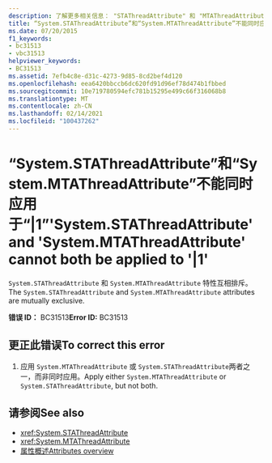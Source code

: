 ```yaml
---
description: 了解更多相关信息： "STAThreadAttribute" 和 "MTAThreadAttribute" 不能同时应用于 "| 1"
title: “System.STAThreadAttribute”和“System.MTAThreadAttribute”不能同时应用于“|1”
ms.date: 07/20/2015
f1_keywords:
- bc31513
- vbc31513
helpviewer_keywords:
- BC31513
ms.assetid: 7efb4c8e-d31c-4273-9d85-8cd2bef4d120
ms.openlocfilehash: eea6420bbccb6dc620fd91d96ef78d474b1fbbed
ms.sourcegitcommit: 10e719780594efc781b15295e499c66f316068b8
ms.translationtype: MT
ms.contentlocale: zh-CN
ms.lasthandoff: 02/14/2021
ms.locfileid: "100437262"
---
```

# <a name="systemstathreadattribute-and-systemmtathreadattribute-cannot-both-be-applied-to-1"></a><span data-ttu-id="308d4-103">“System.STAThreadAttribute”和“System.MTAThreadAttribute”不能同时应用于“|1”</span><span class="sxs-lookup"><span data-stu-id="308d4-103">'System.STAThreadAttribute' and 'System.MTAThreadAttribute' cannot both be applied to '|1'</span></span>

<span data-ttu-id="308d4-104">`System.STAThreadAttribute` 和 `System.MTAThreadAttribute` 特性互相排斥。</span><span class="sxs-lookup"><span data-stu-id="308d4-104">The `System.STAThreadAttribute` and `System.MTAThreadAttribute` attributes are mutually exclusive.</span></span>  
  
 <span data-ttu-id="308d4-105">**错误 ID：** BC31513</span><span class="sxs-lookup"><span data-stu-id="308d4-105">**Error ID:** BC31513</span></span>  
  
## <a name="to-correct-this-error"></a><span data-ttu-id="308d4-106">更正此错误</span><span class="sxs-lookup"><span data-stu-id="308d4-106">To correct this error</span></span>  
  
1. <span data-ttu-id="308d4-107">应用 `System.MTAThreadAttribute` 或 `System.STAThreadAttribute`两者之一，而非同时应用。</span><span class="sxs-lookup"><span data-stu-id="308d4-107">Apply either `System.MTAThreadAttribute` or `System.STAThreadAttribute`, but not both.</span></span>  
  
## <a name="see-also"></a><span data-ttu-id="308d4-108">请参阅</span><span class="sxs-lookup"><span data-stu-id="308d4-108">See also</span></span>

- <xref:System.STAThreadAttribute>
- <xref:System.MTAThreadAttribute>
- [<span data-ttu-id="308d4-109">属性概述</span><span class="sxs-lookup"><span data-stu-id="308d4-109">Attributes overview</span></span>](../programming-guide/concepts/attributes/index.md)
